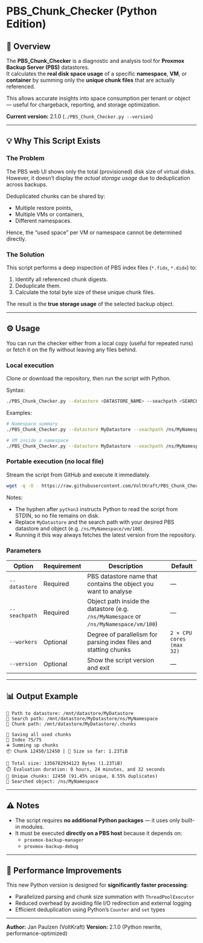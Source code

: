 # PBS_Chunk_Checker (Python Edition)

## 🧩 Overview

The **PBS_Chunk_Checker** is a diagnostic and analysis tool for **Proxmox Backup Server (PBS)** datastores.  
It calculates the **real disk space usage** of a specific **namespace**, **VM**, or **container** by summing only the **unique chunk files** that are actually referenced.

This allows accurate insights into space consumption per tenant or object — useful for chargeback, reporting, and storage optimization.

**Current version:** 2.1.0 (`./PBS_Chunk_Checker.py --version`)

---

## 💡 Why This Script Exists

### The Problem
The PBS web UI shows only the total (provisioned) disk size of virtual disks.  
However, it doesn’t display the *actual storage usage* due to deduplication across backups.

Deduplicated chunks can be shared by:
- Multiple restore points,
- Multiple VMs or containers,
- Different namespaces.

Hence, the “used space” per VM or namespace cannot be determined directly.

### The Solution
This script performs a deep inspection of PBS index files (`*.fidx`, `*.didx`) to:
1. Identify all referenced chunk digests.
2. Deduplicate them.
3. Calculate the total byte size of these unique chunk files.

The result is the **true storage usage** of the selected backup object.

---

## ⚙️ Usage

You can run the checker either from a local copy (useful for repeated runs) or fetch it on the fly without leaving any files behind.

### Local execution
Clone or download the repository, then run the script with Python.

Syntax:
```bash
./PBS_Chunk_Checker.py --datastore <DATASTORE_NAME> --seachpath <SEARCH_PATH> [--workers N]
```

Examples:
```bash
# Namespace summary
./PBS_Chunk_Checker.py --datastore MyDatastore --seachpath /ns/MyNamespace

# VM inside a namespace
./PBS_Chunk_Checker.py --datastore MyDatastore --seachpath /ns/MyNamespace/vm/100
```

### Portable execution (no local file)
Stream the script from GitHub and execute it immediately.

```bash
wget -q -O - https://raw.githubusercontent.com/VoltKraft/PBS_Chunk_Checker/main/PBS_Chunk_Checker.py | python3 - --datastore MyDatastore --seachpath /ns/MyNamespace
```

Notes:
- The hyphen after `python3` instructs Python to read the script from STDIN, so no file remains on disk.
- Replace `MyDatastore` and the search path with your desired PBS datastore and object (e.g. `/ns/MyNamespace/vm/100`).
- Running it this way always fetches the latest version from the repository.

### Parameters
| Option | Requirement | Description | Default |
|--------|-------------|-------------|---------|
| `--datastore` | Required | PBS datastore name that contains the object you want to analyse | — |
| `--seachpath` | Required | Object path inside the datastore (e.g. `/ns/MyNamespace` or `/ns/MyNamespace/vm/100`) | — |
| `--workers` | Optional | Degree of parallelism for parsing index files and statting chunks | `2 × CPU cores (max 32)` |
| `--version` | Optional | Show the script version and exit | — |

---

## 📊 Output Example

```
📁 Path to datastore: /mnt/datastore/MyDatastore
📁 Search path: /mnt/datastore/MyDatastore/ns/MyNamespace
📁 Chunk path: /mnt/datastore/MyDatastore/.chunks

💾 Saving all used chunks
📄 Index 75/75
➕ Summing up chunks
📦 Chunk 12450/12450 | 🧮 Size so far: 1.23TiB

🧮 Total size: 1356782934123 Bytes (1.23TiB)
⏱️ Evaluation duration: 0 hours, 24 minutes, and 32 seconds
🧩 Unique chunks: 12450 (91.45% unique, 8.55% duplicates)
📁 Searched object: /ns/MyNamespace
```

---

## ⚠️ Notes

- The script requires **no additional Python packages** — it uses only built-in modules.
- It must be executed **directly on a PBS host** because it depends on:
  - `proxmox-backup-manager`
  - `proxmox-backup-debug`

---

## 🚀 Performance Improvements

This new Python version is designed for **significantly faster processing**:
- Parallelized parsing and chunk size summation with `ThreadPoolExecutor`
- Reduced overhead by avoiding file I/O redirection and external logging
- Efficient deduplication using Python’s `Counter` and `set` types

---

**Author:** Jan Paulzen (VoltKraft) 
**Version:** 2.1.0 (Python rewrite, performance-optimized)
